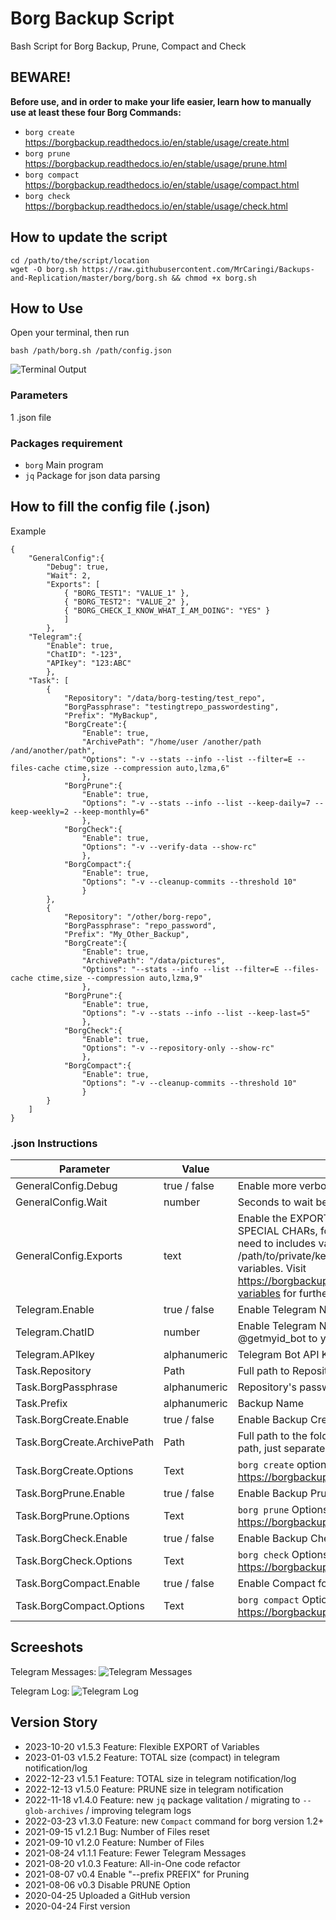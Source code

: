 # Borg Backup Script
Bash Script for Borg Backup, Prune, Compact and Check

##   BEWARE!
**Before use, and in order to make your life easier, learn how to manually use at least these four Borg Commands:**
- `borg create`     https://borgbackup.readthedocs.io/en/stable/usage/create.html
- `borg prune`      https://borgbackup.readthedocs.io/en/stable/usage/prune.html
- `borg compact`    https://borgbackup.readthedocs.io/en/stable/usage/compact.html
- `borg check`      https://borgbackup.readthedocs.io/en/stable/usage/check.html

## How to update the script
```
cd /path/to/the/script/location
wget -O borg.sh https://raw.githubusercontent.com/MrCaringi/Backups-and-Replication/master/borg/borg.sh && chmod +x borg.sh
```

## How to Use
Open your terminal, then run
```
bash /path/borg.sh /path/config.json
```
![Terminal Output](https://github.com/MrCaringi/assets/blob/main/images/scripts/borg/terminal_01.png)

### Parameters
1 .json file

### Packages requirement
- `borg`  Main program
- `jq`    Package for json data parsing

##  How to fill the config file (.json)
Example
```
{
    "GeneralConfig":{
        "Debug": true,
        "Wait": 2,
        "Exports": [
            { "BORG_TEST1": "VALUE_1" },
            { "BORG_TEST2": "VALUE_2" },
            { "BORG_CHECK_I_KNOW_WHAT_I_AM_DOING": "YES" }
            ]
        },
    "Telegram":{
        "Enable": true,
        "ChatID": "-123",
        "APIkey": "123:ABC"
        },
    "Task": [
        {
            "Repository": "/data/borg-testing/test_repo",
            "BorgPassphrase": "testingtrepo_passwordesting", 
            "Prefix": "MyBackup",     
            "BorgCreate":{
                "Enable": true,
                "ArchivePath": "/home/user /another/path /and/another/path",
                "Options": "-v --stats --info --list --filter=E --files-cache ctime,size --compression auto,lzma,6"
                },
            "BorgPrune":{
                "Enable": true,
                "Options": "-v --stats --info --list --keep-daily=7 --keep-weekly=2 --keep-monthly=6"
                },
            "BorgCheck":{
                "Enable": true,
                "Options": "-v --verify-data --show-rc"
                },
            "BorgCompact":{
                "Enable": true,
                "Options": "-v --cleanup-commits --threshold 10"
                }
        },
        {
            "Repository": "/other/borg-repo",
            "BorgPassphrase": "repo_password", 
            "Prefix": "My_Other_Backup",     
            "BorgCreate":{
                "Enable": true,
                "ArchivePath": "/data/pictures",
                "Options": "--stats --info --list --filter=E --files-cache ctime,size --compression auto,lzma,9"
                },
            "BorgPrune":{
                "Enable": true,
                "Options": "-v --stats --info --list --keep-last=5"
                },
            "BorgCheck":{
                "Enable": true,
                "Options": "-v --repository-only --show-rc"
                },
            "BorgCompact":{
                "Enable": true,
                "Options": "-v --cleanup-commits --threshold 10"
                }
        }
    ]
}
```
### .json Instructions
| Parameter | Value | Description |
|---------------------- | -----------| ---------------------------------|
| GeneralConfig.Debug | true / false | Enable more verbosity in the program log |
| GeneralConfig.Wait | number | Seconds to wait between task |
| GeneralConfig.Exports | text | Enable the EXPORT variables which values DOES NOT CONTAINS SPACES OR SPECIAL CHARs, for instance `BORG_CHECK_I_KNOW_WHAT_I_AM_DOING=YES`; if you need to includes variables with specials chars (for example `BORG_RSH="ssh -i /path/to/private/key "), then modify the script at line 26 in order to include those variables. Visit https://borgbackup.readthedocs.io/en/stable/usage/general.html#environment-variables for further info about environment variables|
| Telegram.Enable | true / false | Enable Telegram Notifications |
| Telegram.ChatID | number | Enable Telegram Notifications (you can get this when you add the bot @getmyid_bot to your chat/group) |
| Telegram.APIkey | alphanumeric | Telegram Bot API Key |
| Task.Repository | Path | Full path to Repository |
| Task.BorgPassphrase | alphanumeric | Repository's password |
| Task.Prefix | alphanumeric | Backup Name |
| Task.BorgCreate.Enable | true / false | Enable Backup Creation for this task |
| Task.BorgCreate.ArchivePath | Path | Full path to the folder that is going to be backed up, you can use more than one path, just separate it with spaces |
| Task.BorgCreate.Options | Text | `borg create` options https://borgbackup.readthedocs.io/en/stable/usage/create.html |
| Task.BorgPrune.Enable | true / false | Enable Backup Prune (automatic deletion) for this task |
| Task.BorgPrune.Options | Text | `borg prune` Options https://borgbackup.readthedocs.io/en/stable/usage/prune.html |
| Task.BorgCheck.Enable | true / false | Enable Backup Check for this task |
| Task.BorgCheck.Options | Text | `borg check` Options https://borgbackup.readthedocs.io/en/stable/usage/check.html
| Task.BorgCompact.Enable | true / false | Enable Compact for this task |
| Task.BorgCompact.Options | Text | `borg compact` Options https://borgbackup.readthedocs.io/en/stable/usage/compact.html

##  Screeshots
Telegram Messages:
![Telegram Messages](https://github.com/MrCaringi/assets/blob/main/images/scripts/borg/telegram_01.png)

Telegram Log:
![Telegram Log](https://github.com/MrCaringi/assets/blob/main/images/scripts/borg/log_01.png)
##  Version Story
- 2023-10-20    v1.5.3  Feature: Flexible EXPORT of Variables
- 2023-01-03    v1.5.2  Feature: TOTAL size (compact) in telegram notification/log
- 2022-12-23    v1.5.1  Feature: TOTAL size in telegram notification/log
- 2022-12-13    v1.5.0  Feature: PRUNE size in telegram notification
- 2022-11-18    v1.4.0  Feature: new `jq` package valitation / migrating to `--glob-archives` / improving telegram logs
- 2022-03-23    v1.3.0  Feature: new `Compact` command for borg version 1.2+
- 2021-09-15    v1.2.1  Bug: Number of Files reset
- 2021-09-10    v1.2.0  Feature: Number of Files
- 2021-08-24    v1.1.1  Feature: Fewer Telegram Messages
- 2021-08-20    v1.0.3  Feature: All-in-One code refactor
- 2021-08-07    v0.4    Enable "--prefix PREFIX" for Pruning
- 2021-08-06    v0.3    Disable PRUNE Option
- 2020-04-25    Uploaded a GitHub version
- 2020-04-24    First version